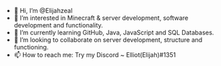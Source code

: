- 👋 Hi, I’m @Elijahzeal
- 👀 I’m interested in Minecraft & server development, software development and functionality.
- 🌱 I’m currently learning GitHub, Java, JavaScript and SQL Databases.
- 💞️ I’m looking to collaborate on server development, structure and functioning.
- 📫 How to reach me: Try my Discord ~ Elliot(Elijah)#1351

<!---
Elijahzeal/Elijahzeal is a ✨ special ✨ repository because its `README.md` (this file) appears on your GitHub profile.
You can click the Preview link to take a look at your changes.
--->
